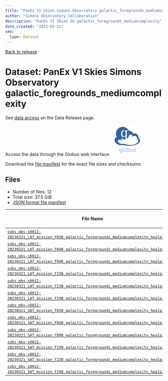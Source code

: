 ```yaml
---
title: "PanEx V1 Skies Simons Observatory galactic_foregrounds_mediumcomplexity"
author: "Simons Observatory Collaboration"
description: "PanEx V1 Skies SO galactic_foregrounds_mediumcomplexity"
date_created: "2023-03-21"
seo:
  type: Dataset
---
```


[Back to release](./panexv1-so.html#datasets)

# Dataset: PanEx V1 Skies Simons Observatory galactic_foregrounds_mediumcomplexity

See [data access](./panexv1-so.html#data-access) on the Data Release page.

Access the data through the Globus web interface: [![Download via Globus](images/globus-logo.png)](https://app.globus.org/file-manager?origin_id=53b2a147-ae9d-4bbf-9d18-3b46d133d4bb&origin_path=%2Fmbs-s0012-20230321%2Fgalactic_foregrounds_mediumcomplexity%2F)

Download the [file manifest](https://g-0a470a.6b7bd8.0ec8.data.globus.org/mbs-s0012-20230321/galactic_foregrounds_mediumcomplexity/manifest.json) for the exact file sizes and checksums.

## Files

- Number of files: 12
- Total size: 37.5 GiB
- [JSON format file manifest](https://g-0a470a.6b7bd8.0ec8.data.globus.org/mbs-s0012-20230321/galactic_foregrounds_mediumcomplexity/manifest.json)

|                                                                                                                                             File Name                                                                                                                                             | Telescope | Frequency Band (GHz) | Pixelization |   Size    |
| ------------------------------------------------------------------------------------------------------------------------------------------------------------------------------------------------------------------------------------------------------------------------------------------------- | --------- | -------------------: | ------------ | --------- |
| [`sobs_mbs-s0012-20230321_LAT_mission_f030_galactic_foregrounds_mediumcomplexity_healpix.fits`](https://g-456d30.0ed28.75bc.data.globus.org/mbs-s0012-20230321/galactic_foregrounds_mediumcomplexity/sobs_mbs-s0012-20230321_LAT_mission_f030_galactic_foregrounds_mediumcomplexity_healpix.fits) | LAT       |                   30 | healpix      | 576.0 MiB |
| [`sobs_mbs-s0012-20230321_LAT_mission_f040_galactic_foregrounds_mediumcomplexity_healpix.fits`](https://g-456d30.0ed28.75bc.data.globus.org/mbs-s0012-20230321/galactic_foregrounds_mediumcomplexity/sobs_mbs-s0012-20230321_LAT_mission_f040_galactic_foregrounds_mediumcomplexity_healpix.fits) | LAT       |                   40 | healpix      | 576.0 MiB |
| [`sobs_mbs-s0012-20230321_LAT_mission_f090_galactic_foregrounds_mediumcomplexity_healpix.fits`](https://g-456d30.0ed28.75bc.data.globus.org/mbs-s0012-20230321/galactic_foregrounds_mediumcomplexity/sobs_mbs-s0012-20230321_LAT_mission_f090_galactic_foregrounds_mediumcomplexity_healpix.fits) | LAT       |                   90 | healpix      | 9.0 GiB   |
| [`sobs_mbs-s0012-20230321_LAT_mission_f150_galactic_foregrounds_mediumcomplexity_healpix.fits`](https://g-456d30.0ed28.75bc.data.globus.org/mbs-s0012-20230321/galactic_foregrounds_mediumcomplexity/sobs_mbs-s0012-20230321_LAT_mission_f150_galactic_foregrounds_mediumcomplexity_healpix.fits) | LAT       |                  150 | healpix      | 9.0 GiB   |
| [`sobs_mbs-s0012-20230321_LAT_mission_f230_galactic_foregrounds_mediumcomplexity_healpix.fits`](https://g-456d30.0ed28.75bc.data.globus.org/mbs-s0012-20230321/galactic_foregrounds_mediumcomplexity/sobs_mbs-s0012-20230321_LAT_mission_f230_galactic_foregrounds_mediumcomplexity_healpix.fits) | LAT       |                  230 | healpix      | 9.0 GiB   |
| [`sobs_mbs-s0012-20230321_LAT_mission_f290_galactic_foregrounds_mediumcomplexity_healpix.fits`](https://g-456d30.0ed28.75bc.data.globus.org/mbs-s0012-20230321/galactic_foregrounds_mediumcomplexity/sobs_mbs-s0012-20230321_LAT_mission_f290_galactic_foregrounds_mediumcomplexity_healpix.fits) | LAT       |                  290 | healpix      | 9.0 GiB   |
| [`sobs_mbs-s0012-20230321_SAT_mission_f030_galactic_foregrounds_mediumcomplexity_healpix.fits`](https://g-456d30.0ed28.75bc.data.globus.org/mbs-s0012-20230321/galactic_foregrounds_mediumcomplexity/sobs_mbs-s0012-20230321_SAT_mission_f030_galactic_foregrounds_mediumcomplexity_healpix.fits) | SAT       |                   30 | healpix      | 2.3 MiB   |
| [`sobs_mbs-s0012-20230321_SAT_mission_f040_galactic_foregrounds_mediumcomplexity_healpix.fits`](https://g-456d30.0ed28.75bc.data.globus.org/mbs-s0012-20230321/galactic_foregrounds_mediumcomplexity/sobs_mbs-s0012-20230321_SAT_mission_f040_galactic_foregrounds_mediumcomplexity_healpix.fits) | SAT       |                   40 | healpix      | 2.3 MiB   |
| [`sobs_mbs-s0012-20230321_SAT_mission_f090_galactic_foregrounds_mediumcomplexity_healpix.fits`](https://g-456d30.0ed28.75bc.data.globus.org/mbs-s0012-20230321/galactic_foregrounds_mediumcomplexity/sobs_mbs-s0012-20230321_SAT_mission_f090_galactic_foregrounds_mediumcomplexity_healpix.fits) | SAT       |                   90 | healpix      | 36.0 MiB  |
| [`sobs_mbs-s0012-20230321_SAT_mission_f150_galactic_foregrounds_mediumcomplexity_healpix.fits`](https://g-456d30.0ed28.75bc.data.globus.org/mbs-s0012-20230321/galactic_foregrounds_mediumcomplexity/sobs_mbs-s0012-20230321_SAT_mission_f150_galactic_foregrounds_mediumcomplexity_healpix.fits) | SAT       |                  150 | healpix      | 36.0 MiB  |
| [`sobs_mbs-s0012-20230321_SAT_mission_f230_galactic_foregrounds_mediumcomplexity_healpix.fits`](https://g-456d30.0ed28.75bc.data.globus.org/mbs-s0012-20230321/galactic_foregrounds_mediumcomplexity/sobs_mbs-s0012-20230321_SAT_mission_f230_galactic_foregrounds_mediumcomplexity_healpix.fits) | SAT       |                  230 | healpix      | 144.0 MiB |
| [`sobs_mbs-s0012-20230321_SAT_mission_f290_galactic_foregrounds_mediumcomplexity_healpix.fits`](https://g-456d30.0ed28.75bc.data.globus.org/mbs-s0012-20230321/galactic_foregrounds_mediumcomplexity/sobs_mbs-s0012-20230321_SAT_mission_f290_galactic_foregrounds_mediumcomplexity_healpix.fits) | SAT       |                  290 | healpix      | 144.0 MiB |
